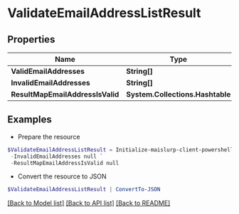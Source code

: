 # ValidateEmailAddressListResult
## Properties

Name | Type | Description | Notes
------------ | ------------- | ------------- | -------------
**ValidEmailAddresses** | **String[]** |  | 
**InvalidEmailAddresses** | **String[]** |  | 
**ResultMapEmailAddressIsValid** | **System.Collections.Hashtable** |  | 

## Examples

- Prepare the resource
```powershell
$ValidateEmailAddressListResult = Initialize-maislurp-client-powershellValidateEmailAddressListResult  -ValidEmailAddresses null `
 -InvalidEmailAddresses null `
 -ResultMapEmailAddressIsValid null
```

- Convert the resource to JSON
```powershell
$ValidateEmailAddressListResult | ConvertTo-JSON
```

[[Back to Model list]](../README#documentation-for-models) [[Back to API list]](../README#documentation-for-api-endpoints) [[Back to README]](../README)

